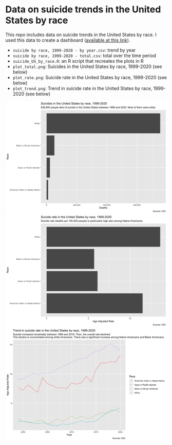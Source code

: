 # Data on suicide trends in the United States by race

This repo includes data on suicide trends in the United States by race. I used this data to create a dashboard ([available at this link](https://datastudio.google.com/reporting/b97f968e-19de-47f0-9216-7cb088bf3f5c)). 
- `suicide by race, 1999-2020 - by year.csv`: trend by year
- `suicide by race, 1999-2020 - total.csv`: total over the time period
- `suicide_US_by_race.R`: an R script that recreates the plots in R
- `plot_total.png`: Suicides in the United States by race, 1999-2020 (see below)
- `plot_rate.png`: Suicide rate in the United States by race, 1999-2020 (see below)
- `plot_trend.png`: Trend in suicide rate in the United States by race, 1999-2020 (see below) 


![Suicides in the United States by race, 1999-2020](plot_total.png)
![Suicide rate in the United States by race, 1999-2020](plot_rate.png)
![Trend in suicide rate in the United States by race, 1999-2020, 1999-2020](plot_trend.png)
